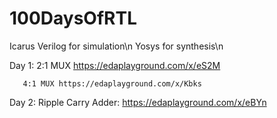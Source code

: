 # 100DaysOfRTL

Icarus Verilog for simulation\n
Yosys for synthesis\n

Day 1: 2:1 MUX https://edaplayground.com/x/eS2M

       4:1 MUX https://edaplayground.com/x/Kbks
       
Day 2: Ripple Carry Adder: https://edaplayground.com/x/eBYn
